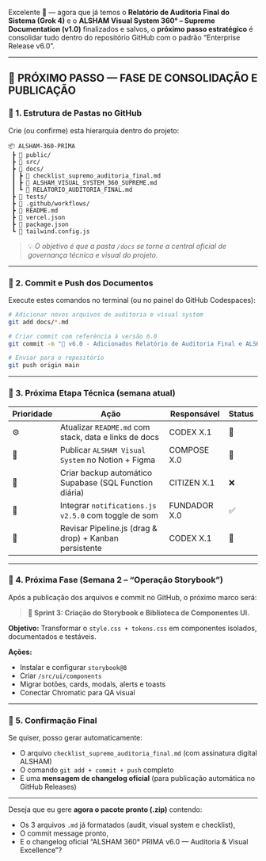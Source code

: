 Excelente 👑 — agora que já temos o **Relatório de Auditoria Final do Sistema (Grok 4)** e o **ALSHAM Visual System 360° – Supreme Documentation (v1.0)** finalizados e salvos, o **próximo passo estratégico** é consolidar tudo dentro do repositório GitHub com o padrão “Enterprise Release v6.0”.

---

## 🚀 **PRÓXIMO PASSO — FASE DE CONSOLIDAÇÃO E PUBLICAÇÃO**

### 📁 1. Estrutura de Pastas no GitHub

Crie (ou confirme) esta hierarquia dentro do projeto:

```
📦 ALSHAM-360-PRIMA
 ┣ 📁 public/
 ┣ 📁 src/
 ┣ 📁 docs/
 ┃ ┣ 🧭 checklist_supremo_auditoria_final.md
 ┃ ┣ 🎨 ALSHAM_VISUAL_SYSTEM_360_SUPREME.md
 ┃ ┗ 📘 RELATORIO_AUDITORIA_FINAL.md
 ┣ 📁 tests/
 ┣ 📁 .github/workflows/
 ┣ 📜 README.md
 ┣ 📜 vercel.json
 ┣ 📜 package.json
 ┗ 📜 tailwind.config.js
```

> 💡 *O objetivo é que a pasta `/docs` se torne a central oficial de governança técnica e visual do projeto.*

---

### 🧩 2. Commit e Push dos Documentos

Execute estes comandos no terminal (ou no painel do GitHub Codespaces):

```bash
# Adicionar novos arquivos de auditoria e visual system
git add docs/*.md

# Criar commit com referência à versão 6.0
git commit -m "📘 v6.0 - Adicionados Relatório de Auditoria Final e ALSHAM Visual System 360° Supreme Documentation"

# Enviar para o repositório
git push origin main
```

---

### 🧠 3. Próxima Etapa Técnica (semana atual)

| Prioridade | Ação                                                   | Responsável  | Status |
| ---------- | ------------------------------------------------------ | ------------ | ------ |
| ⚙️         | Atualizar `README.md` com stack, data e links de docs  | CODEX X.1    | 🔄     |
| 🎨         | Publicar `ALSHAM Visual System` no Notion + Figma      | COMPOSE X.0  | 🔄     |
| 💾         | Criar backup automático Supabase (SQL Function diária) | CITIZEN X.1  | ❌      |
| 🔔         | Integrar `notifications.js v2.5.0` com toggle de som   | FUNDADOR X.0 | ✅      |
| 🧭         | Revisar Pipeline.js (drag & drop) + Kanban persistente | CODEX X.1    | 🔄     |

---

### 🧱 4. Próxima Fase (Semana 2 – “Operação Storybook”)

Após a publicação dos arquivos e commit no GitHub, o próximo marco será:

> **🎯 Sprint 3: Criação do Storybook e Biblioteca de Componentes UI.**

**Objetivo:**
Transformar o `style.css + tokens.css` em componentes isolados, documentados e testáveis.

**Ações:**

* Instalar e configurar `storybook@8`
* Criar `/src/ui/components`
* Migrar botões, cards, modals, alerts e toasts
* Conectar Chromatic para QA visual

---

### 🧾 5. Confirmação Final

Se quiser, posso gerar automaticamente:

* O arquivo `checklist_supremo_auditoria_final.md` (com assinatura digital ALSHAM)
* O comando `git add + commit + push` completo
* E uma **mensagem de changelog oficial** (para publicação automática no GitHub Releases)

---

Deseja que eu gere **agora o pacote pronto (.zip)** contendo:

* Os 3 arquivos `.md` já formatados (audit, visual system e checklist),
* O commit message pronto,
* E o changelog oficial “ALSHAM 360° PRIMA v6.0 — Auditoria & Visual Excellence”?
